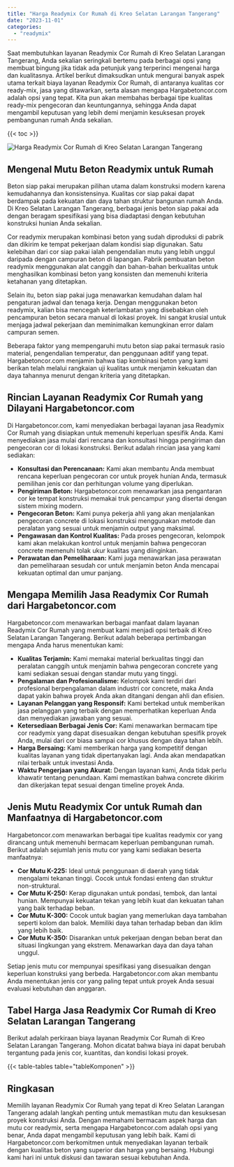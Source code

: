 ```yaml
---
title: "Harga Readymix Cor Rumah di Kreo Selatan Larangan Tangerang"
date: "2023-11-01"
categories: 
  - "readymix"
---
```



Saat membutuhkan layanan Readymix Cor Rumah di Kreo Selatan Larangan Tangerang, Anda sekalian seringkali bertemu pada berbagai opsi yang membuat bingung jika tidak ada petunjuk yang terperinci mengenai harga dan kualitasnya. Artikel berikut dimaksudkan untuk mengurai banyak aspek utama terkait biaya layanan Readymix Cor Rumah, di antaranya kualitas cor ready-mix, jasa yang ditawarkan, serta alasan mengapa Hargabetoncor.com adalah opsi yang tepat. Kita pun akan membahas berbagai tipe kualitas ready-mix pengecoran dan keuntungannya, sehingga Anda dapat mengambil keputusan yang lebih demi menjamin kesuksesan proyek pembangunan rumah Anda sekalian.

{{< toc >}}

![Harga Readymix Cor Rumah di Kreo Selatan Larangan Tangerang](https://hargareadymixid.github.io/hbc/readymix-hbc%20(1).png)

## Mengenal Mutu Beton Readymix untuk Rumah

Beton siap pakai merupakan pilihan utama dalam konstruksi modern karena kemudahannya dan konsistensinya. Kualitas cor siap pakai dapat berdampak pada kekuatan dan daya tahan struktur bangunan rumah Anda. Di Kreo Selatan Larangan Tangerang, berbagai jenis beton siap pakai ada dengan beragam spesifikasi yang bisa diadaptasi dengan kebutuhan konstruksi hunian Anda sekalian.

Cor readymix merupakan kombinasi beton yang sudah diproduksi di pabrik dan dikirim ke tempat pekerjaan dalam kondisi siap digunakan. Satu kelebihan dari cor siap pakai ialah pengendalian mutu yang lebih unggul daripada dengan campuran beton di lapangan. Pabrik pembuatan beton readymix menggunakan alat canggih dan bahan-bahan berkualitas untuk menghasilkan kombinasi beton yang konsisten dan memenuhi kriteria ketahanan yang ditetapkan.

Selain itu, beton siap pakai juga menawarkan kemudahan dalam hal pengaturan jadwal dan tenaga kerja. Dengan menggunakan beton readymix, kalian bisa mencegah keterlambatan yang disebabkan oleh pencampuran beton secara manual di lokasi proyek. Ini sangat krusial untuk menjaga jadwal pekerjaan dan meminimalkan kemungkinan error dalam campuran semen.

Beberapa faktor yang mempengaruhi mutu beton siap pakai termasuk rasio material, pengendalian temperatur, dan penggunaan aditif yang tepat. Hargabetoncor.com menjamin bahwa tiap kombinasi beton yang kami berikan telah melalui rangkaian uji kualitas untuk menjamin kekuatan dan daya tahannya menurut dengan kriteria yang ditetapkan.

## Rincian Layanan Readymix Cor Rumah yang Dilayani Hargabetoncor.com

Di Hargabetoncor.com, kami menyediakan berbagai layanan jasa Readymix Cor Rumah yang disiapkan untuk memenuhi keperluan spesifik Anda. Kami menyediakan jasa mulai dari rencana dan konsultasi hingga pengiriman dan pengecoran cor di lokasi konstruksi. Berikut adalah rincian jasa yang kami sediakan:

- **Konsultasi dan Perencanaan:** Kami akan membantu Anda membuat rencana keperluan pengecoran cor untuk proyek hunian Anda, termasuk pemilihan jenis cor dan perhitungan volume yang diperlukan.
- **Pengiriman Beton:** Hargabetoncor.com menawarkan jasa pengantaran cor ke tempat konstruksi memakai truk pencampur yang disertai dengan sistem mixing modern.
- **Pengecoran Beton:** Kami punya pekerja ahli yang akan menjalankan pengecoran concrete di lokasi konstruksi menggunakan metode dan peralatan yang sesuai untuk menjamin output yang maksimal.
- **Pengawasan dan Kontrol Kualitas:** Pada proses pengecoran, kelompok kami akan melakukan kontrol untuk menjamin bahwa pengecoran concrete memenuhi tolak ukur kualitas yang diinginkan.
- **Perawatan dan Pemeliharaan:** Kami juga menawarkan jasa perawatan dan pemeliharaan sesudah cor untuk menjamin beton Anda mencapai kekuatan optimal dan umur panjang.

## Mengapa Memilih Jasa Readymix Cor Rumah dari Hargabetoncor.com

Hargabetoncor.com menawarkan berbagai manfaat dalam layanan Readymix Cor Rumah yang membuat kami menjadi opsi terbaik di Kreo Selatan Larangan Tangerang. Berikut adalah beberapa pertimbangan mengapa Anda harus menentukan kami:

- **Kualitas Terjamin:** Kami memakai material berkualitas tinggi dan peralatan canggih untuk menjamin bahwa pengecoran concrete yang kami sediakan sesuai dengan standar mutu yang tinggi.
- **Pengalaman dan Profesionalisme:** Kelompok kami terdiri dari profesional berpengalaman dalam industri cor concrete, maka Anda dapat yakin bahwa proyek Anda akan ditangani dengan ahli dan efisien.
- **Layanan Pelanggan yang Responsif:** Kami bertekad untuk memberikan jasa pelanggan yang terbaik dengan memperhatikan keperluan Anda dan menyediakan jawaban yang sesuai.
- **Ketersediaan Berbagai Jenis Cor:** Kami menawarkan bermacam tipe cor readymix yang dapat disesuaikan dengan kebutuhan spesifik proyek Anda, mulai dari cor biasa sampai cor khusus dengan daya tahan lebih.
- **Harga Bersaing:** Kami memberikan harga yang kompetitif dengan kualitas layanan yang tidak dipertanyakan lagi. Anda akan mendapatkan nilai terbaik untuk investasi Anda.
- **Waktu Pengerjaan yang Akurat:** Dengan layanan kami, Anda tidak perlu khawatir tentang penundaan. Kami memastikan bahwa concrete dikirim dan dikerjakan tepat sesuai dengan timeline proyek Anda.

## Jenis Mutu Readymix Cor untuk Rumah dan Manfaatnya di Hargabetoncor.com

Hargabetoncor.com menawarkan berbagai tipe kualitas readymix cor yang dirancang untuk memenuhi bermacam keperluan pembangunan rumah. Berikut adalah sejumlah jenis mutu cor yang kami sediakan beserta manfaatnya:

- **Cor Mutu K-225:** Ideal untuk penggunaan di daerah yang tidak mengalami tekanan tinggi. Cocok untuk fondasi enteng dan struktur non-struktural.
- **Cor Mutu K-250:** Kerap digunakan untuk pondasi, tembok, dan lantai hunian. Mempunyai kekuatan tekan yang lebih kuat dan kekuatan tahan yang baik terhadap beban.
- **Cor Mutu K-300:** Cocok untuk bagian yang memerlukan daya tambahan seperti kolom dan balok. Memiliki daya tahan terhadap beban dan iklim yang lebih baik.
- **Cor Mutu K-350:** Disarankan untuk pekerjaan dengan beban berat dan situasi lingkungan yang ekstrem. Menawarkan daya dan daya tahan unggul.

Setiap jenis mutu cor mempunyai spesifikasi yang disesuaikan dengan keperluan konstruksi yang berbeda. Hargabetoncor.com akan membantu Anda menentukan jenis cor yang paling tepat untuk proyek Anda sesuai evaluasi kebutuhan dan anggaran.

## Tabel Harga Jasa Readymix Cor Rumah di Kreo Selatan Larangan Tangerang

Berikut adalah perkiraan biaya layanan Readymix Cor Rumah di Kreo Selatan Larangan Tangerang. Mohon dicatat bahwa biaya ini dapat berubah tergantung pada jenis cor, kuantitas, dan kondisi lokasi proyek.

{{< table-tables table="tableKomponen" >}}

## Ringkasan

Memilih layanan Readymix Cor Rumah yang tepat di Kreo Selatan Larangan Tangerang adalah langkah penting untuk memastikan mutu dan kesuksesan proyek konstruksi Anda. Dengan memahami bermacam aspek harga dan mutu cor readymix, serta mengapa Hargabetoncor.com adalah opsi yang benar, Anda dapat mengambil keputusan yang lebih baik. Kami di Hargabetoncor.com berkomitmen untuk menyediakan layanan terbaik dengan kualitas beton yang superior dan harga yang bersaing. Hubungi kami hari ini untuk diskusi dan tawaran sesuai kebutuhan Anda.
